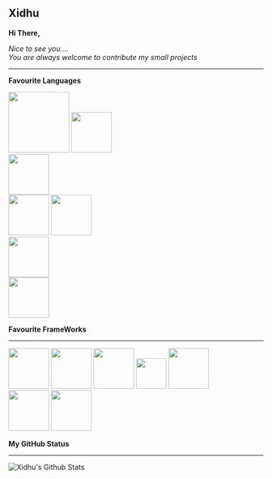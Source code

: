 ## Xidhu
**Hi There,**

*Nice to see you....<br>
You are always welcome to contribute my small projects*
___
**Favourite Languages**

<span><img src="https://fiverr-res.cloudinary.com/images/t_main1,q_auto,f_auto,q_auto,f_auto/gigs/98450904/original/d4ef14c8daf92d025262b67146dee306a058f15a/fix-any-html-css-javascript-errors-bugs-or-issues.png" height=120></span>
<span>
<img src="https://static.wixstatic.com/media/0cfd43_1831013bcc8540fcba4f087dfa07653c~mv2.png/v1/fill/w_350,h_350,al_c,lg_1,q_85/c.webp" height=80>  
<img src="https://raw.githubusercontent.com/isocpp/logos/master/cpp_logo.png" height=80></span>
<br>
<span>
<img src="https://icons-for-free.com/iconfiles/png/512/java+icon-1320167912601224138.png" height=80>
<img src="
https://cdn.freebiesupply.com/logos/large/2x/dart-logo-png-transparent.png" height=80>  
<img src="https://upload.wikimedia.org/wikipedia/commons/thumb/7/74/Kotlin-logo.svg/1024px-Kotlin-logo.svg.png" height=80>
</span><br>
<span>
<img src="https://lh3.googleusercontent.com/proxy/ZqOBMJgYw9nBY8IzsdGTbLUb07iFQIxGZXgrMKdVNGSl2_-3rjpQ7fjFnqEyhUPih94cQXc81WRHrxM9IJcDZBiM9zmzZGYVTQSUFTU_FIyY" height=80>
  </span>

**Favourite FrameWorks**
___
<span>
<img src="https://cdn.worldvectorlogo.com/logos/react.svg" height=80>
<img src="https://i.pinimg.com/originals/99/49/77/994977c48fde58ac674a2d05ba5a5efb.png" height=80>
<img src="" height=80>
<img src="https://upload.wikimedia.org/wikipedia/commons/thumb/d/db/Npm-logo.svg/800px-Npm-logo.svg.png" height=60>
<img src="" height=80>
</span>
<br>
<span>
<img src="https://strattonapps.com/wp-content/uploads/2020/02/flutter-logo-5086DD11C5-seeklogo.com_.png" height=80>
<img src="https://library.kissclipart.com/20180926/sge/kissclipart-android-studio-logo-clipart-android-studio-integra-3c446f9ae4074af8.jpg" height=80>
</span>

**My GitHub Status**
___

<img align="left" alt="Xidhu's Github Stats" src="https://github-readme-stats.vercel.app/api?username=Xidhu&show_icons=true&hide_border=true" />
